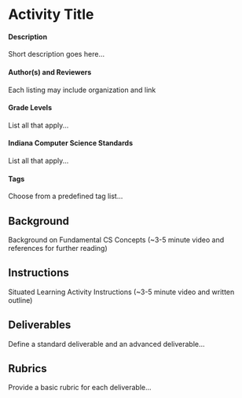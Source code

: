 # Activity Title
#### Description
Short description goes here...

#### Author(s) and Reviewers
Each listing may include organization and link

#### Grade Levels
List all that apply...

#### Indiana Computer Science Standards
List all that apply...

#### Tags
Choose from a predefined tag list...

## Background
Background on Fundamental CS Concepts (~3-5 minute video and references for further reading)

## Instructions
Situated Learning Activity Instructions (~3-5 minute video and written outline)

## Deliverables
Define a standard deliverable and an advanced deliverable...

## Rubrics
Provide a basic rubric for each deliverable...
